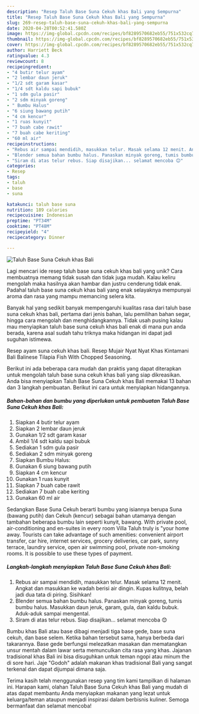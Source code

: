 ```yaml
---
description: "Resep Taluh Base Suna Cekuh khas Bali yang Sempurna"
title: "Resep Taluh Base Suna Cekuh khas Bali yang Sempurna"
slug: 269-resep-taluh-base-suna-cekuh-khas-bali-yang-sempurna
date: 2020-04-28T00:52:41.580Z
image: https://img-global.cpcdn.com/recipes/bf8289570682eb55/751x532cq70/taluh-base-suna-cekuh-khas-bali-foto-resep-utama.jpg
thumbnail: https://img-global.cpcdn.com/recipes/bf8289570682eb55/751x532cq70/taluh-base-suna-cekuh-khas-bali-foto-resep-utama.jpg
cover: https://img-global.cpcdn.com/recipes/bf8289570682eb55/751x532cq70/taluh-base-suna-cekuh-khas-bali-foto-resep-utama.jpg
author: Harriett Beck
ratingvalue: 4.3
reviewcount: 8
recipeingredient:
- "4 butir telur ayam"
- "2 lembar daun jeruk"
- "1/2 sdt garam kasar"
- "1/4 sdt kaldu sapi bubuk"
- "1 sdm gula pasir"
- "2 sdm minyak goreng"
- " Bumbu Halus"
- "6 siung bawang putih"
- "4 cm kencur"
- "1 ruas kunyit"
- "7 buah cabe rawit"
- "7 buah cabe keriting"
- "60 ml air"
recipeinstructions:
- "Rebus air sampai mendidih, masukkan telur. Masak selama 12 menit. Angkat dan masukkan ke wadah berisi air dingin. Kupas kulitnya, belah jadi dua tata di piring. Sisihkan!"
- "Blender semua bahan bumbu halus. Panaskan minyak goreng, tumis bumbu halus. Masukkan daun jeruk, garam, gula, dan kaldu bubuk. Aduk-aduk sampai mengental."
- "Siram di atas telur rebus. Siap disajikan... selamat mencoba 😊"
categories:
- Resep
tags:
- taluh
- base
- suna

katakunci: taluh base suna 
nutrition: 189 calories
recipecuisine: Indonesian
preptime: "PT34M"
cooktime: "PT48M"
recipeyield: "4"
recipecategory: Dinner

---
```



![Taluh Base Suna Cekuh khas Bali](https://img-global.cpcdn.com/recipes/bf8289570682eb55/751x532cq70/taluh-base-suna-cekuh-khas-bali-foto-resep-utama.jpg)

Lagi mencari ide resep taluh base suna cekuh khas bali yang unik? Cara membuatnya memang tidak susah dan tidak juga mudah. Kalau keliru mengolah maka hasilnya akan hambar dan justru cenderung tidak enak. Padahal taluh base suna cekuh khas bali yang enak selayaknya mempunyai aroma dan rasa yang mampu memancing selera kita.

Banyak hal yang sedikit banyak mempengaruhi kualitas rasa dari taluh base suna cekuh khas bali, pertama dari jenis bahan, lalu pemilihan bahan segar, hingga cara mengolah dan menghidangkannya. Tidak usah pusing kalau mau menyiapkan taluh base suna cekuh khas bali enak di mana pun anda berada, karena asal sudah tahu triknya maka hidangan ini dapat jadi suguhan istimewa.

Resep ayam suna cekuh khas bali. Resep Mujair Nyat Nyat Khas Kintamani Bali Balinese Tilapia Fish With Chopped Seasoning.


Berikut ini ada beberapa cara mudah dan praktis yang dapat diterapkan untuk mengolah taluh base suna cekuh khas bali yang siap dikreasikan. Anda bisa menyiapkan Taluh Base Suna Cekuh khas Bali memakai 13 bahan dan 3 langkah pembuatan. Berikut ini cara untuk menyiapkan hidangannya.

<!--inarticleads1-->

##### Bahan-bahan dan bumbu yang diperlukan untuk pembuatan Taluh Base Suna Cekuh khas Bali:

1. Siapkan 4 butir telur ayam
1. Siapkan 2 lembar daun jeruk
1. Gunakan 1/2 sdt garam kasar
1. Ambil 1/4 sdt kaldu sapi bubuk
1. Sediakan 1 sdm gula pasir
1. Sediakan 2 sdm minyak goreng
1. Siapkan  Bumbu Halus:
1. Gunakan 6 siung bawang putih
1. Siapkan 4 cm kencur
1. Gunakan 1 ruas kunyit
1. Siapkan 7 buah cabe rawit
1. Sediakan 7 buah cabe keriting
1. Gunakan 60 ml air


Sedangkan Base Suna Cekuh berarti bumbu yang isiannya berupa Suna (bawang putih) dan Cekuh (kencur) sebagai bahan utamanya dengan tambahan beberapa bumbu lain seperti kunyit, bawang. With private pool, air-conditioning and en-suites in every room Villa Taluh truly is &#34;your home away. Tourists can take advantage of such amenities: convenient airport transfer, car hire, internet services, grocery deliveries, car park, sunny terrace, laundry service, open air swimming pool, private non-smoking rooms. It is possible to use these types of payment. 

<!--inarticleads2-->

##### Langkah-langkah menyiapkan Taluh Base Suna Cekuh khas Bali:

1. Rebus air sampai mendidih, masukkan telur. Masak selama 12 menit. Angkat dan masukkan ke wadah berisi air dingin. Kupas kulitnya, belah jadi dua tata di piring. Sisihkan!
1. Blender semua bahan bumbu halus. Panaskan minyak goreng, tumis bumbu halus. Masukkan daun jeruk, garam, gula, dan kaldu bubuk. Aduk-aduk sampai mengental.
1. Siram di atas telur rebus. Siap disajikan... selamat mencoba 😊


Bumbu khas Bali atau base dibagi menjadi tiga base gede, base suna cekuh, dan base selem. Ketika bahan tersebut sama, hanya berbeda dari takarannya. Base gede berfungsi melezatkan masakan dan mematangkan unsur mentah dalam lawar serta memunculkan cita rasa yang khas. Jajanan tradisional khas Bali ini bisa disuguhkan untuk teman ngopi atau minum the di sore hari. Jaje &#34;Godoh&#34; adalah makanan khas tradisional Bali yang sangat terkenal dan dapat dijumpai dimana saja. 

Terima kasih telah menggunakan resep yang tim kami tampilkan di halaman ini. Harapan kami, olahan Taluh Base Suna Cekuh khas Bali yang mudah di atas dapat membantu Anda menyiapkan makanan yang lezat untuk keluarga/teman ataupun menjadi inspirasi dalam berbisnis kuliner. Semoga bermanfaat dan selamat mencoba!
